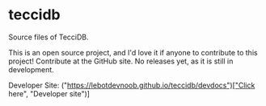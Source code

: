 # teccidb
Source files of TecciDB.

This is an open source project, and I'd love it if anyone to contribute to this project!
Contribute at the GitHub site. 
No releases yet, as it is still in development.

Developer Site: ("https://lebotdevnoob.github.io/teccidb/devdocs")["Click here", "Developer site")]
